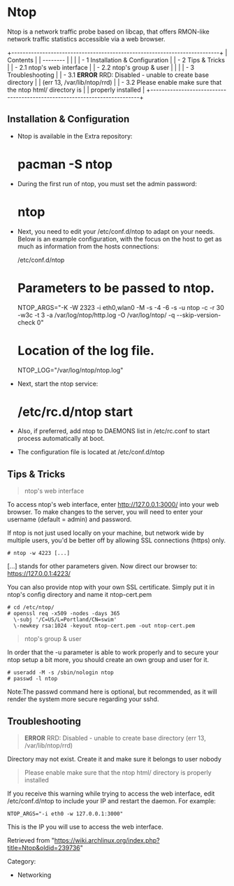 Ntop
====

Ntop is a network traffic probe based on libcap, that offers RMON-like
network traffic statistics accessible via a web browser.

+--------------------------------------------------------------------------+
| Contents                                                                 |
| --------                                                                 |
|                                                                          |
| -   1 Installation & Configuration                                       |
| -   2 Tips & Tricks                                                      |
|     -   2.1 ntop's web interface                                         |
|     -   2.2 ntop's group & user                                          |
|                                                                          |
| -   3 Troubleshooting                                                    |
|     -   3.1 **ERROR** RRD: Disabled - unable to create base directory    |
|         (err 13, /var/lib/ntop/rrd)                                      |
|     -   3.2 Please enable make sure that the ntop html/ directory is     |
|         properly installed                                               |
+--------------------------------------------------------------------------+

Installation & Configuration
----------------------------

-   Ntop is available in the Extra repository:

    # pacman -S ntop

-   During the first run of ntop, you must set the admin password:

    # ntop

-   Next, you need to edit your /etc/conf.d/ntop to adapt on your needs.
    Below is an example configuration, with the focus on the host to get
    as much as information from the hosts connections:

    /etc/conf.d/ntop

    # Parameters to be passed to ntop.
    NTOP_ARGS="-K -W 2323 -i eth0,wlan0 -M -s -4 -6 -s -u ntop -c -r 30 -w3c -t 3 -a /var/log/ntop/http.log -O /var/log/ntop/ -q --skip-version-check 0"

    # Location of the log file.
    NTOP_LOG="/var/log/ntop/ntop.log"

-   Next, start the ntop service:

    # /etc/rc.d/ntop start

-   Also, if preferred, add ntop to DAEMONS list in /etc/rc.conf to
    start process automatically at boot.
-   The configuration file is located at /etc/conf.d/ntop

Tips & Tricks
-------------

> ntop's web interface

To access ntop's web interface, enter http://127.0.0.1:3000/ into your
web browser. To make changes to the server, you will need to enter your
username (default = admin) and password.

If ntop is not just used locally on your machine, but network wide by
multiple users, you'd be better off by allowing SSL connections (https)
only.

    # ntop -w 4223 [...]

[...] stands for other parameters given. Now direct our browser to:
https://127.0.0.1:4223/

You can also provide ntop with your own SSL certificate. Simply put it
in ntop's config directory and name it ntop-cert.pem

    # cd /etc/ntop/
    # openssl req -x509 -nodes -days 365 
      \-subj '/C=US/L=Portland/CN=swim' 
      \-newkey rsa:1024 -keyout ntop-cert.pem -out ntop-cert.pem

> ntop's group & user

In order that the -u parameter is able to work properly and to secure
your ntop setup a bit more, you should create an own group and user for
it.

    # useradd -M -s /sbin/nologin ntop
    # passwd -l ntop

Note:The passwd command here is optional, but recommended, as it will
render the system more secure regarding your sshd.

Troubleshooting
---------------

> **ERROR** RRD: Disabled - unable to create base directory (err 13, /var/lib/ntop/rrd)

Directory may not exist. Create it and make sure it belongs to user
nobody

> Please enable make sure that the ntop html/ directory is properly installed

If you receive this warning while trying to access the web interface,
edit /etc/conf.d/ntop to include your IP and restart the daemon. For
example:

    NTOP_ARGS="-i eth0 -w 127.0.0.1:3000"

This is the IP you will use to access the web interface.

Retrieved from
"https://wiki.archlinux.org/index.php?title=Ntop&oldid=239736"

Category:

-   Networking
